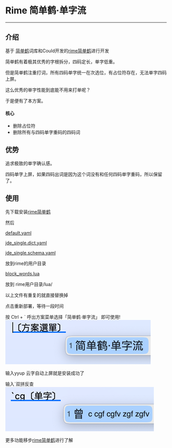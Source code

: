 # Rime 简单鹤·单字流

---

## 介绍
基于 [简单鹤](https://flauver.github.io/jdh/)词库和Could开发的[rime简单鹤](https://github.com/rimeinn/rime-JDhe)进行开发

简单鹤有着极其优秀的字根拆分，四码定长，单字低重。

但是简单鹤注重打词，所有四码单字统一在次选位，有占位符存在，无法单字四码上屏。

这么优秀的单字性能到底能不用来打单呢？

于是便有了本方案。

#### 核心
- 删除占位符
- 删除所有与四码单字重码的四码词

## 优势

追求极致的单字确认感。

四码单字上屏，如果四码出词是因为这个词没有和任何四码单字重码，所以保留了。

## 使用
先下载安装[rime简单鹤](https://github.com/rimeinn/rime-JDhe)

然后

[default.yaml](default.yaml) 

[jde_single.dict.yaml](jde_single.dict.yaml)

[jde_single.schema.yaml](jde_single.schema.yaml)

放到rime的用户目录

[block_words.lua](block_words.lua)

放到 rime用户目录/lua/

以上文件有重复的就直接替换掉

点击重新部署，等待一段时间

按 Ctrl + ` 呼出方案菜单选择「简单鹤·单字流」 即可使用!
![WX20250808-111716@2x.png](other/WX20250808-111716%402x.png)

输入yyup 云字自动上屏就是安装成功了

输入`双拼反查
![WX20250808-113013@2x.png](other/WX20250808-113013%402x.png)

更多功能移步[rime简单鹤](https://github.com/rimeinn/rime-JDhe)进行了解





